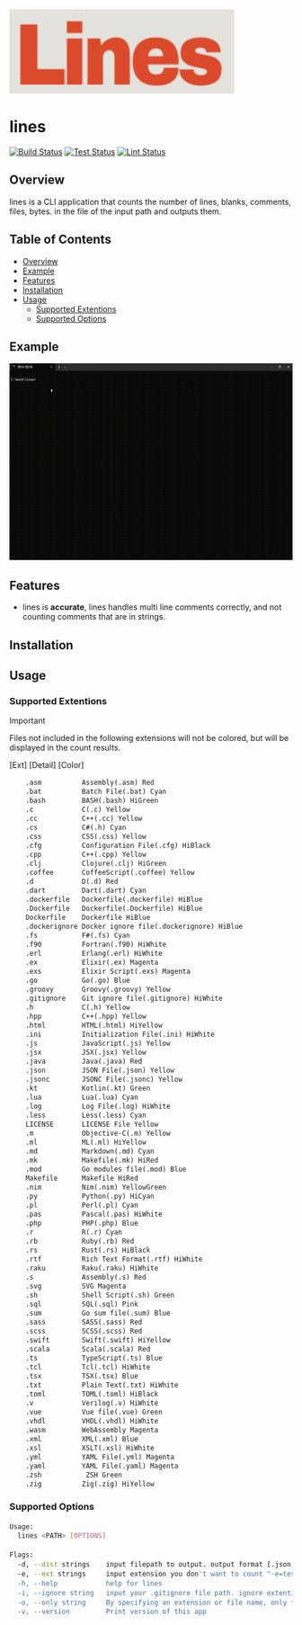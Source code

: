 <img src="https://raw.githubusercontent.com/suwakei/logo/main/lines/lines_logo.png" alt="image-logo" width="400px" height="150px">

# lines

[![Build Status](https://github.com/suwakei/lines/actions/workflows/build.yml/badge.svg)](https://github.com/suwakei/lines/actions/workflows/build.yml)
[![Test Status](https://github.com/suwakei/lines/actions/workflows/test.yml/badge.svg)](https://github.com/suwakei/lines/actions/workflows/test.yml)
[![Lint Status](https://github.com/suwakei/lines/actions/workflows/lint.yml/badge.svg)](https://github.com/suwakei/lines/actions/workflows/lint.yml)

## Overview
lines is a CLI application that counts the number of lines, blanks, comments, files, bytes. in the file of the input path and outputs them.

## Table of Contents
- [Overview](#overview)
- [Example](#example)
- [Features](#features)
- [Installation](#installation)
- [Usage](#usage)
    - [Supported Extentions](#supported-extentions)
    - [Supported Options](#supported-options)

## Example
<img src="https://raw.githubusercontent.com/suwakei/logo/main/lines/lines_example.gif" alt="example-image" width="1000px" height="350px">

## Features

- lines is **accurate**, lines handles multi line comments correctly,
and not counting comments that are in strings.


## Installation

## Usage

### Supported Extentions
> [!IMPORTANT]
> Files not included in the following extensions will not be colored,
> but will be displayed in the count results.

[Ext] [Detail] [Color]
```console
	.asm          Assembly(.asm) Red
	.bat          Batch File(.bat) Cyan
	.bash         BASH(.bash) HiGreen
	.c            C(.c) Yellow
	.cc           C++(.cc) Yellow
	.cs           C#(.h) Cyan
	.css          CSS(.css) Yellow
	.cfg          Configuration File(.cfg) HiBlack
	.cpp          C++(.cpp) Yellow
	.clj          Clojure(.clj) HiGreen
	.coffee       CoffeeScript(.coffee) Yellow
	.d            D(.d) Red
	.dart         Dart(.dart) Cyan
	.dockerfile   Dockerfile(.dockerfile) HiBlue
	.Dockerfile   Dockerfile(.Dockerfile) HiBlue
	Dockerfile    Dockerfile HiBlue
	.dockerignore Docker ignore file(.dockerignore) HiBlue
	.fs           F#(.fs) Cyan
	.f90          Fortran(.f90) HiWhite
	.erl          Erlang(.erl) HiWhite
	.ex           Elixir(.ex) Magenta
	.exs          Elixir Script(.exs) Magenta
	.go           Go(.go) Blue
	.groovy       Groovy(.groovy) Yellow
	.gitignore    Git ignore file(.gitignore) HiWhite
	.h            C(.h) Yellow
	.hpp          C++(.hpp) Yellow
	.html         HTML(.html) HiYellow
	.ini          Initialization File(.ini) HiWhite
	.js           JavaScript(.js) Yellow
	.jsx          JSX(.jsx) Yellow
	.java         Java(.java) Red
	.json         JSON File(.json) Yellow
	.jsonc        JSONC File(.jsonc) Yellow
	.kt           Kotlin(.kt) Green
	.lua          Lua(.lua) Cyan
	.log          Log File(.log) HiWhite
	.less         Less(.less) Cyan
	LICENSE       LICENSE File Yellow
	.m            Objective-C(.m) Yellow
	.ml           ML(.ml) HiYellow
	.md           Markdown(.md) Cyan
	.mk           Makefile(.mk) HiRed
	.mod          Go modules file(.mod) Blue
	Makefile      Makefile HiRed
	.nim          Nim(.nim) YellowGreen
	.py           Python(.py) HiCyan
	.pl           Perl(.pl) Cyan
	.pas          Pascal(.pas) HiWhite
	.php          PHP(.php) Blue
	.r            R(.r) Cyan
	.rb           Ruby(.rb) Red
	.rs           Rust(.rs) HiBlack
	.rtf          Rich Text Format(.rtf) HiWhite
	.raku         Raku(.raku) HiWhite
	.s            Assembly(.s) Red
	.svg          SVG Magenta
	.sh           Shell Script(.sh) Green
	.sql          SQL(.sql) Pink
	.sum          Go sum file(.sum) Blue
	.sass         SASS(.sass) Red
	.scss         SCSS(.scss) Red
	.swift        Swift(.swift) HiYellow
	.scala        Scala(.scala) Red
	.ts           TypeScript(.ts) Blue
	.tcl          Tcl(.tcl) HiWhite
	.tsx          TSX(.tsx) Blue
	.txt          Plain Text(.txt) HiWhite
	.toml         TOML(.toml) HiBlack
	.v            Verilog(.v) HiWhite
	.vue          Vue file(.vue) Green
	.vhdl         VHDL(.vhdl) HiWhite
	.wasm         WebAssembly Magenta
	.xml          XML(.xml) Blue
	.xsl          XSLT(.xsl) HiWhite
	.yml          YAML File(.yml) Magenta
	.yaml         YAML File(.yaml) Magenta
	.zsh           ZSH Green
	.zig          Zig(.zig) HiYellow
```

### Supported Options
```bash
Usage:
  lines <PATH> [OPTIONS]

Flags:
  -d, --dist strings    input filepath to output. output format [.json, .jsonc, .yml, .yaml, .toml, .txt]
  -e, --ext strings     input extension you don't want to count "-e=test.json, .js, .go" or "-e=test.json -e=.js -e=.go". (default: .exe, .com, .dll, .so, .dylib, .xls, .xlsx, .pdf, .doc, .docx, .ppt, .pptx)
  -h, --help            help for lines
  -i, --ignore string   input your .gitignore file path. ignore extentions in .gitignore file. (default: .gitignore)
  -o, --only string     By specifying an extension or file name, only files with that extension or name are targeted. "-o=.go" or "-o .go" or "-o=test.txt"
  -v, --version         Print version of this app
```